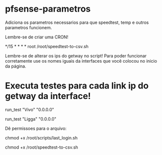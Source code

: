 # pfsense-parametros
Adiciona os parametros necessarios para que speedtest, temp e outros parametros funcionem.

Lembre-se de criar uma CRON!

*/15	*	*	*	*	root	/root/speedtest-to-csv.sh

Lembre-se de alterar os ips do getway no script! Para poder funcionar corretamente use os nomes iguais da interfaces que você colocou no inicio da página.

# Executa testes para cada link ip do getway da interface!

run_test "Vivo" "0.0.0.0"

run_test "Ligga" "0.0.0.0"

Dê permissoes para o arquivo:

chmod +x /root/scripts/last_login.sh

chmod +x /root/speedtest-to-csv.sh
